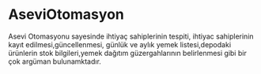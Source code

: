 # AseviOtomasyon
Asevi Otomasyonu sayesinde ihtiyaç sahiplerinin tespiti, ihtiyac sahiplerinin kayıt edilmesi,güncellenmesi, günlük ve aylık yemek listesi,depodaki ürünlerin stok bilgileri,yemek dağıtım güzergahlarının belirlenmesi gibi bir çok argüman bulunamktadır.
